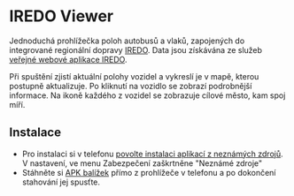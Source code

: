 # IREDO Viewer
Jednoduchá prohlížečka poloh autobusů a vlaků, zapojených do integrované regionální dopravy [IREDO](http://www.oredo.cz/). 
Data jsou získávána ze služeb [veřejné webové aplikace IREDO](http://tabule.oredo.cz/public-app/).


Při spuštění zjistí aktuální polohy vozidel a vykreslí je v mapě, kterou postupně aktualizuje. Po kliknutí na vozidlo se zobrazí podrobnější informace. Na ikoně každého z vozidel se zobrazuje cílové město, kam spoj míří.

## Instalace
- Pro instalaci si v telefonu [povolte instalaci aplikací z neznámých zdrojů](http://www.androidcentral.com/allow-app-installs-unknown-sources). V nastavení, ve menu Zabezpečení zaškrtněne "Neznámé zdroje"
- Stáhněte si [APK balížek](https://github.com/T-MAPY/IREDOViewer/releases) přímo z prohlížeče v telefonu a po dokončení stahování jej spusťte.
